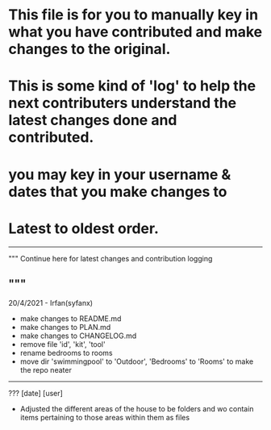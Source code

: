 # This file is for you to manually key in what you have contributed and make changes to the original.

# This is some kind of 'log' to help the next contributers understand the latest changes done and contributed.

# you may key in your username & dates that you make changes to

# Latest to oldest order.
-------------------------------------------------------------
"""
Continue here for latest changes and contribution logging

"""
------------------------------------------------------------
20/4/2021 -  Irfan(syfanx)
- make changes to README.md
- make changes to PLAN.md
- make changes to CHANGELOG.md
- remove file 'id', 'kit', 'tool'
- rename bedrooms to rooms
- move dir 'swimmingpool' to 'Outdoor', 'Bedrooms' to 'Rooms' to make the repo neater
-------------------------------------------------
??? [date] [user]
- Adjusted the different areas of the house to be folders and wo contain items pertaining to those areas within them as files


